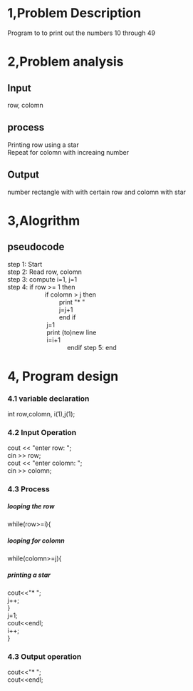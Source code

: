# 1,Problem Description
Program to to print out the numbers 10 through 49
# 2,Problem analysis
## Input 
row, colomn
## process
Printing row using a star</br>
Repeat for colomn with increaing number 
## Output
number rectangle with with certain row and colomn with star
# 3,Alogrithm
## pseudocode
step 1: Start </br>
step 2: Read row, colomn </br>
step 3: compute i=1, j=1 </br>
step 4: if row >= 1 then </br>
&emsp;&emsp;&emsp;&emsp;&emsp;&emsp;if colomn > j then </br>
&emsp;&emsp;&emsp;&emsp;&emsp;&emsp;&emsp;&emsp; print "*  " </br>
&emsp;&emsp;&emsp;&emsp;&emsp;&emsp;&emsp;&emsp; j=j+1 </br>
&emsp;&emsp;&emsp;&emsp;&emsp;&emsp;&emsp;&emsp; end if </br>
&emsp;&emsp;&emsp;&emsp;&emsp;&emsp; j=1 </br>
&emsp;&emsp;&emsp;&emsp;&emsp;&emsp; print (to)new line </br>
&emsp;&emsp;&emsp;&emsp;&emsp;&emsp; i=i+1 </br>
&emsp;&emsp;&emsp;&emsp;&emsp;&emsp; 
&emsp;&emsp;&emsp; endif
step 5: end
# 4, Program design
### 4.1 variable declaration
int row,colomn, i(1),j(1);
### 4.2 Input Operation
cout << "enter row: "; </br>
cin >> row; </br>
cout << "enter colomn: "; </br>
cin >> colomn; </br>
### 4.3 Process
##### looping the row 
while(row>=i){
##### looping for colomn
while(colomn>=j){
##### printing a star  
cout<<"*  "; </br>
j++; </br>
    } </br>
j=1; </br>
cout<<endl; </br>
i++; </br>
} </br>
### 4.3 Output operation
cout<<"*  "; </br>
cout<<endl;

